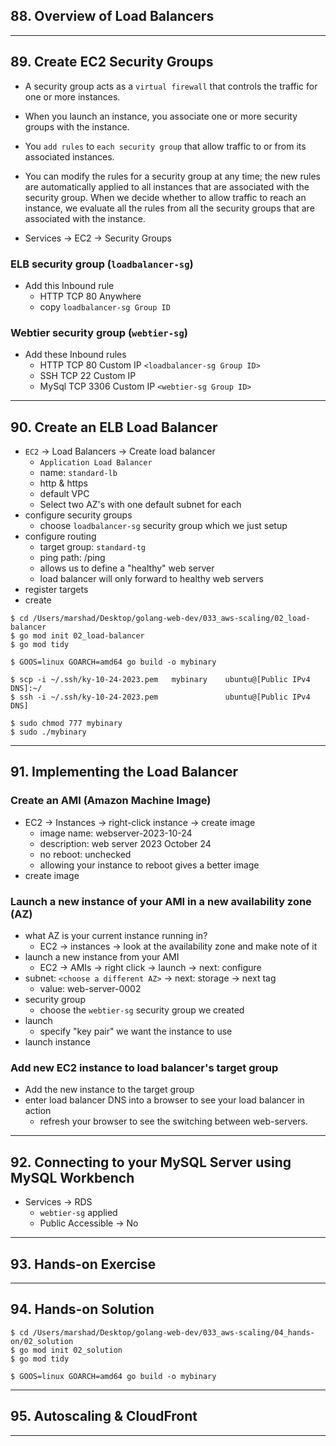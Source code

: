 ## 88. Overview of Load Balancers

***

## 89. Create EC2 Security Groups

* A security group acts as a `virtual firewall` that controls the traffic for one or more instances.

* When you launch an instance, you associate one or more security groups with the instance.

* You `add rules` to `each security group` that allow traffic to or from its associated instances.

* You can modify the rules for a security group at any time; the new rules are automatically applied to all instances that are associated with the security group. When we decide whether to allow traffic to reach an instance, we evaluate all the rules from all the security groups that are associated with the instance.

* Services -> EC2 -> Security Groups

### ELB security group (`loadbalancer-sg`)
* Add this Inbound rule
    - HTTP TCP 80 Anywhere
    - copy `loadbalancer-sg Group ID`
  
### Webtier security group (`webtier-sg`)
* Add these Inbound rules
    - HTTP  TCP 80    Custom IP `<loadbalancer-sg Group ID>`
    - SSH   TCP 22    Custom IP
    - MySql TCP 3306  Custom IP `<webtier-sg Group ID>`

***

## 90. Create an ELB Load Balancer

* `EC2` -> Load Balancers -> Create load balancer
    - `Application Load Balancer`
    - name: `standard-lb`
    - http & https
    - default VPC
    - Select two AZ's with one default subnet for each
* configure security groups
    - choose `loadbalancer-sg` security group which we just setup
* configure routing
    - target group: `standard-tg`
    - ping path: /ping
    - allows us to define a "healthy" web server
    - load balancer will only forward to healthy web servers
* register targets
* create

```
$ cd /Users/marshad/Desktop/golang-web-dev/033_aws-scaling/02_load-balancer
$ go mod init 02_load-balancer
$ go mod tidy

$ GOOS=linux GOARCH=amd64 go build -o mybinary
```

```
$ scp -i ~/.ssh/ky-10-24-2023.pem   mybinary    ubuntu@[Public IPv4 DNS]:~/
$ ssh -i ~/.ssh/ky-10-24-2023.pem               ubuntu@[Public IPv4 DNS]

$ sudo chmod 777 mybinary
$ sudo ./mybinary
```

***

## 91. Implementing the Load Balancer

### Create an AMI (Amazon Machine Image)
* EC2 -> Instances -> right-click instance -> create image
    - image name: webserver-2023-10-24
    - description: web server 2023 October 24
    - no reboot: unchecked 
    - allowing your instance to reboot gives a better image
* create image

### Launch a new instance of your AMI in a new availability zone (AZ)
* what AZ is your current instance running in?
    - EC2 -> instances -> look at the availability zone and make note of it
* launch a new instance from your AMI
    - EC2 -> AMIs -> right click -> launch -> next: configure
* subnet: `<choose a different AZ>` -> next: storage -> next tag
    - value: web-server-0002
* security group
    - choose the `webtier-sg` security group we created
* launch
    - specify "key pair" we want the instance to use
* launch instance

### Add new EC2 instance to load balancer's target group
* Add the new instance to the target group
* enter load balancer DNS into a browser to see your load balancer in action
    - refresh your browser to see the switching between web-servers.

***

## 92. Connecting to your MySQL Server using MySQL Workbench

* Services -> RDS
    - `webtier-sg` applied
    - Public Accessible -> No

***

## 93. Hands-on Exercise

***

## 94. Hands-on Solution

```
$ cd /Users/marshad/Desktop/golang-web-dev/033_aws-scaling/04_hands-on/02_solution
$ go mod init 02_solution
$ go mod tidy

$ GOOS=linux GOARCH=amd64 go build -o mybinary
```

***

## 95. Autoscaling & CloudFront

***








